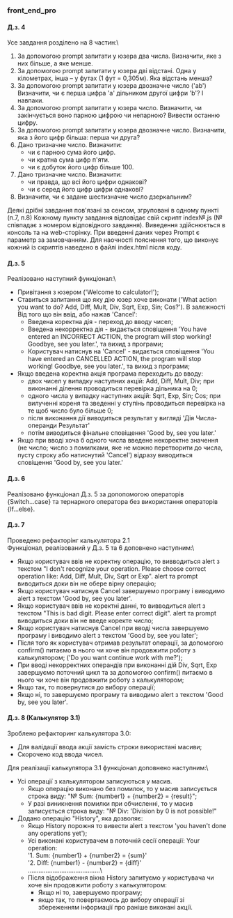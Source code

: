 ### front_end_pro

#### Д.з. 4
Усе завдання розділено на 8 частин:\

1. За допомогою prompt запитати у юзера два числа. Визначити, яке з них 
   більше, а яке менше.
2. За допомогою prompt запитати у юзера дві відстані. Одна у кілометрах,
   інша – у футах (1 фут = 0,305м). Яка відстань менша? 
3. За допомогою prompt запитати у юзера двозначне число ('ab') Визначити,
   чи є перша цифра 'a' дільником другої цифри 'b'? І навпаки. 
4. За допомогою prompt запитати у юзера число. Визначити, чи 
   закінчується воно парною цифрою чи непарною?  Вивести останню цифру.
5. За допомогою prompt запитати у юзера двозначне число. Визначити, 
   яка з його цифр більша: перша чи друга?
6. Дано тризначне число. Визначити:
   - чи є парною сума його цифр.
   - чи кратна сума цифр п'яти.
   - чи є добуток його цифр більше 100.
7. Дано тризначне число. Визначити:
    - чи правда, що всі його цифри однакові?
    - чи є серед його цифр цифри однакові?
8. Визначити, чи є задане шестизначне число дзеркальним?
  
  Деякі дрібні завдання пов'язані за сенсом, згруповані в одному пункті (п.7, п.8)
Кожному пункту завдання відповідає свій скрипт index№.js (№ співпадає з номером відповідного завдання).
Виведення здійснюється в консоль та на web-сторінку.  При введенні даних через Prompt є параметр за замовчанням. 
Для наочності пояснення того, що виконує кожний із скриптів 
наведено в файлі index.html після коду. 

#### Д.з. 5
Реалізовано наступний функціонал:\
* Привітання з юзером ('Welcome to calculator!');
* Ставиться запитання що яку дію юзер хоче виконати ('What action you 
  want to do? Add, Diff, Mult, Div, Sqrt, Exp, Sin; Cos?'). В залежності
  Від того що він ввід, або нажав 'Cancel':
  + Введена коректна дія - переход до вводу чисел;
  + Введена некорректна дія - видається сповіщення 'You have entered an 
    INCORRECT ACTION, the program will stop working! Goodbye, see you later.',
    та вихид з програми;
  + Користувач натиснув на 'Cancel' - видається сповіщення 'You have entered an
    CANCELLED ACTION, the program will stop working! Goodbye, see you later.',
    та вихид з програми;
* Якщо введена коректна акція програма переходить до вводу:
  + двох чисел у випадку наступних акцій: Add, Diff, Mult, Div;
    при виконанні ділення проводиться перевірка дільника на 0;
  + одного числа у випадку наступних акцій: Sqrt, Exp, Sin; Cos;
    при вилученні кореня та зведенні у ступінь проводиться перевірка на
    те щоб число було більше 0;
  + після виконання дії виводиться результат у вигляді 
    'Дія Числа-операнди Результат'
  + потім виводиться фінальне сповіщення 'Good by, see you later.'
* Якщо при вводі хоча б одного числа введене некоректне значення (не число; 
  число з помилками, яке не можно перетворити до числа, пусту строку або 
  натиснутий 'Cancel') відразу виводиться сповіщення 
  'Good by, see you later.'

#### Д.з. 6
Реалізовано функціонал Д.з. 5 за допопомогою операторів {Switch...case} та
тернарного оператора без використання операторів {If...else}.

#### Д.з. 7
Проведено рефакторінг калькулятора 2.1\
Функціонал, реалізований у Д.з. 5 та 6 доповнено наступним:\

* Якщо користувач ввів не коректну операцію, то вивводиться
  alert з текстом "I don't recognize your operation. Please choose 
  correct operation like: Add, Diff, Mult, Div, Sqrt or Exp". 
  alert та prompt виводиться доки він не обере вірну операцію;
* Якщо користувач натиснув Cancel завершуемо програму і виводимо 
  alert з текстом 'Good by, see you later'.
* Якщо користувач ввів не коректні данні, то вивводиться alert з текстом 
  "This is bad digit. Please enter correct digit".
  alert та prompt виводиться доки він не введе коректе число;
* Якщо користувач натиснув Cancel при вводі числа завершуемо програму і 
  виводимо alert з текстом 'Good by, see you later';
* Після того як користувач отримав результат операції, за допомогою confirm() 
  питаємо в нього чи хоче він продовжити роботу з калькулятором; 
  ('Do you want continue work with me?');
* При вводі некорректних операндів при виконанні дій Div, Sqrt, Exp 
  завершуємо поточний цикл та за допомогою confirm()
  питаємо в нього чи хоче він продовжити роботу з калькулятором;
* Якщо так, то повернутися до вибору операції;
* Якщо ні, то завершуємо програму та  виводимо alert з текстом 
  'Good by, see you later'.


#### Д.з. 8 (Калькулятор 3.1)
Зроблено рефакторинг калькулятора 3.0:
* Для валідації ввода акції замість строки використані масиви;
* Скорочено код ввода чисел.

Для реалізації калькулятора 3.1 функціонал доповнено наступним:\

* Усі операції з калькулятором записуються у масив. 
   + Якщо операцію  виконано без помилок, то у масив записується строка виду:
     "№ Sum: {number1} + {number2} = {result}";
   + У разі виникнення помилки при обчисленні, то у масив записується строка
     виду: "№ Div: 'Division by 0 is not possible!"
* Додано операцію "History", яка дозволяє:
   + Якщо History порожня то вивести alert з текстом 
    'you haven't done any operations yet');
   + Усі виконані користувачем в поточній сесії операції:
     Your operation:\
     '1. Sum: {number1} + {number2} = {sum}'\
     '2. Diff: {number1} - {number2} = {diff}'\
     .........................................\
   + Після відображення вікна History запитуємо у користувача чи хоче він 
     продовжити роботу з калькулятором:
     - Якщо ні то, завершуємо  програму; 
     - якщо так, то повертаємось до вибору операції зі збереженням 
       інформації про раніше виконані акції. 

